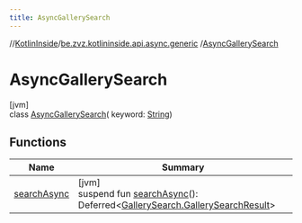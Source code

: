 ```yaml
---
title: AsyncGallerySearch
---
```

//[KotlinInside](../../../index.html)/[be.zvz.kotlininside.api.async.generic](../index.html)
/[AsyncGallerySearch](index.html)

# AsyncGallerySearch

[jvm]\
class [AsyncGallerySearch](index.html)(
keyword: [String](https://kotlinlang.org/api/latest/jvm/stdlib/kotlin/-string/index.html))

## Functions

| Name | Summary |
|---|---|
| [searchAsync](search-async.html) | [jvm]<br>suspend fun [searchAsync](search-async.html)(): Deferred&lt;[GallerySearch.GallerySearchResult](../../be.zvz.kotlininside.api.generic/-gallery-search/-gallery-search-result/index.html)&gt; |

